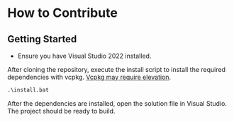 # How to Contribute

## Getting Started

- Ensure you have Visual Studio 2022 installed.

After cloning the repository, execute the install script to install the required
dependencies with vcpkg.
[Vcpkg may require elevation](https://vcpkg.io/en/getting-started.html).

```bat
.\install.bat
```

After the dependencies are installed, open the solution file in Visual Studio.
The project should be ready to build.
